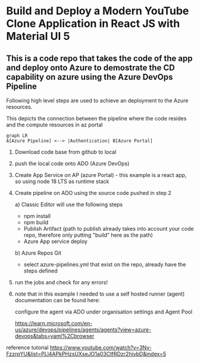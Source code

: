 # Build and Deploy a Modern YouTube Clone Application in React JS with Material UI 5

## This is a code repo that takes the code of the app and deploy onto Azure to demostrate the CD capability on azure using the Azure DevOps Pipeline

Following high level steps are used to achieve an deployment to the Azure resources.

This depicts the connection between the pipeline where the code resides and the compute resources in az portal

``` mermaid
graph LR
A[Azure Pipeline] <--> |Authentication| B[Azure Portal]

```

1) Download code base from github to local
2) push the local code onto ADO (Azure DevOps)
3) Create App Service on AP (azure Portal) - this example is a react app, so using node 18 LTS as runtime stack
4) Create pipeline on ADO using the source code pushed in step 2

   a) Classic Editor will use the following steps
   - npm install
   - npm build
   - Publish Artifact (path to publish already takes into account your code repo, therefore only putting "build" here as the path)
   - Azure App service deploy
   
   b) Azure Repos Git
    - select azure-pipelines.yml that exist on the repo, already have the steps defined

5) run the jobs and check for any errors!
6) note that in this example I needed to use a self hosted runner (agent) documentation can be found here:

   configure the agent via ADO under organisation settings and Agent Pool

   https://learn.microsoft.com/en-us/azure/devops/pipelines/agents/agents?view=azure-devops&tabs=yaml%2Cbrowser







reference tutorial
https://www.youtube.com/watch?v=3Nv-FzzrqYU&list=PLl4APkPHzsUXseJO1a03CtfRDzr2hivbD&index=5
